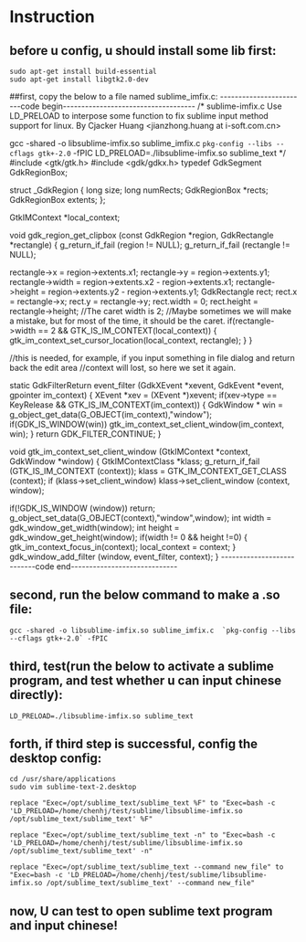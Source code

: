 # Instruction

## before u config, u should install some lib first:
    sudo apt-get install build-essential
    sudo apt-get install libgtk2.0-dev

##first, copy the below to a file named sublime_imfix.c:
------------------------code begin------------------------------------
/*
sublime-imfix.c
Use LD_PRELOAD to interpose some function to fix sublime input method support for linux.
By Cjacker Huang <jianzhong.huang at i-soft.com.cn>
 
gcc -shared -o libsublime-imfix.so sublime_imfix.c  `pkg-config --libs --cflags gtk+-2.0` -fPIC
LD_PRELOAD=./libsublime-imfix.so sublime_text
*/
#include <gtk/gtk.h>
#include <gdk/gdkx.h>
typedef GdkSegment GdkRegionBox;
 
struct _GdkRegion
{
  long size;
  long numRects;
  GdkRegionBox *rects;
  GdkRegionBox extents;
};
 
GtkIMContext *local_context;
 
void
gdk_region_get_clipbox (const GdkRegion *region,
            GdkRectangle    *rectangle)
{
  g_return_if_fail (region != NULL);
  g_return_if_fail (rectangle != NULL);
 
  rectangle->x = region->extents.x1;
  rectangle->y = region->extents.y1;
  rectangle->width = region->extents.x2 - region->extents.x1;
  rectangle->height = region->extents.y2 - region->extents.y1;
  GdkRectangle rect;
  rect.x = rectangle->x;
  rect.y = rectangle->y;
  rect.width = 0;
  rect.height = rectangle->height; 
  //The caret width is 2; 
  //Maybe sometimes we will make a mistake, but for most of the time, it should be the caret.
  if(rectangle->width == 2 && GTK_IS_IM_CONTEXT(local_context)) {
        gtk_im_context_set_cursor_location(local_context, rectangle);
  }
}
 
//this is needed, for example, if you input something in file dialog and return back the edit area
//context will lost, so here we set it again.
 
static GdkFilterReturn event_filter (GdkXEvent *xevent, GdkEvent *event, gpointer im_context)
{
    XEvent *xev = (XEvent *)xevent;
    if(xev->type == KeyRelease && GTK_IS_IM_CONTEXT(im_context)) {
       GdkWindow * win = g_object_get_data(G_OBJECT(im_context),"window");
       if(GDK_IS_WINDOW(win))
         gtk_im_context_set_client_window(im_context, win);
    }
    return GDK_FILTER_CONTINUE;
}
 
void gtk_im_context_set_client_window (GtkIMContext *context,
          GdkWindow    *window)
{
  GtkIMContextClass *klass;
  g_return_if_fail (GTK_IS_IM_CONTEXT (context));
  klass = GTK_IM_CONTEXT_GET_CLASS (context);
  if (klass->set_client_window)
    klass->set_client_window (context, window);
 
  if(!GDK_IS_WINDOW (window))
    return;
  g_object_set_data(G_OBJECT(context),"window",window);
  int width = gdk_window_get_width(window);
  int height = gdk_window_get_height(window);
  if(width != 0 && height !=0) {
    gtk_im_context_focus_in(context);
    local_context = context;
  }
  gdk_window_add_filter (window, event_filter, context); 
}
---------------------------code end-----------------------------

## second, run the below command to make a .so file:
    gcc -shared -o libsublime-imfix.so sublime_imfix.c  `pkg-config --libs --cflags gtk+-2.0` -fPIC

## third, test(run the below to activate a sublime program, and test whether u can input chinese directly):
    LD_PRELOAD=./libsublime-imfix.so sublime_text

## forth, if third step is successful, config the desktop config:
    cd /usr/share/applications
    sudo vim sublime-text-2.desktop

    replace "Exec=/opt/sublime_text/sublime_text %F" to "Exec=bash -c 'LD_PRELOAD=/home/chenhj/test/sublime/libsublime-imfix.so /opt/sublime_text/sublime_text' %F"

    replace "Exec=/opt/sublime_text/sublime_text -n" to "Exec=bash -c 'LD_PRELOAD=/home/chenhj/test/sublime/libsublime-imfix.so /opt/sublime_text/sublime_text' -n"

    replace "Exec=/opt/sublime_text/sublime_text --command new_file" to "Exec=bash -c 'LD_PRELOAD=/home/chenhj/test/sublime/libsublime-imfix.so /opt/sublime_text/sublime_text' --command new_file"

## now, U can test to open sublime text program and input chinese!
